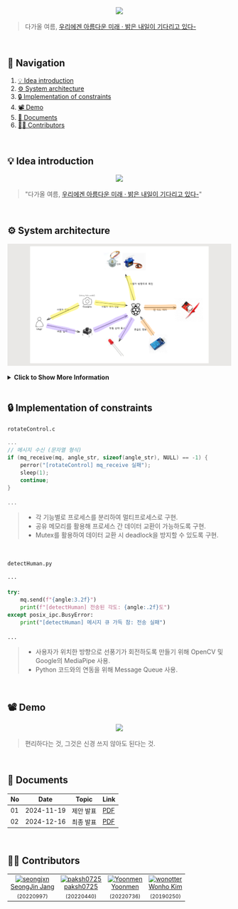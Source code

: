 <p align="center">
  <img src="https://capsule-render.vercel.app/api?type=waving&height=300&color=gradient&text=Smart%20Fan&fontSize=50&fontAlignY=42&customColorList=12">
</p>

> 다가올 여름, <a href="https://namu.wiki/w/%EB%A1%9C%EC%BC%93%EB%8B%A8%20%EC%82%BC%EC%9D%B8%EB%B0%A9/%EB%93%B1%EC%9E%A5%20%EB%8C%80%EC%82%AC">우리에겐 아름다운 미래 · 밝은 내일이 기다리고 있다-</a>


<br>


## 🧭 Navigation
1. [💡 Idea introduction](#-idea-introduction)
2. [⚙️ System architecture](#-system-architecture)
3. [🔒 Implementation of constraints](#-implementation-of-constraints)
4. [📽️ Demo](#-demo)
5. [📄 Documents](#-documents)
6. [👨‍💻 Contributors](#-contributors)


<br>


## 💡 Idea introduction
<p align="center">
  <img src="https://github.com/user-attachments/assets/6e9c6aea-2022-4481-916c-0083d1066ad0">
</p>

> "다가올 여름, <a href="https://namu.wiki/w/%EB%A1%9C%EC%BC%93%EB%8B%A8%20%EC%82%BC%EC%9D%B8%EB%B0%A9/%EB%93%B1%EC%9E%A5%20%EB%8C%80%EC%82%AC">우리에겐 아름다운 미래 · 밝은 내일이 기다리고 있다-</a>"


<br>


## ⚙ System architecture
<p align="center">
  <img src="Docs/imgs/System_Structure.png">
</p>

<details>
  <summary><b>Click to Show More Information</b></summary>

  <p align="center">
    <img src="Docs/imgs/Used_Tools.png">
  </p>
</details>


<br>


## 🔒 Implementation of constraints
`rotateControl.c`
```c
...
// 메시지 수신 (문자열 형식)
if (mq_receive(mq, angle_str, sizeof(angle_str), NULL) == -1) {
    perror("[rotateControl] mq_receive 실패");
    sleep(1);
    continue;
}

...
```
> - 각 기능별로 프로세스를 분리하여 멀티프로세스로 구현.
> - 공유 메모리를 활용해 프로세스 간 데이터 교환이 가능하도록 구현.
> - Mutex를 활용하여 데이터 교환 시 deadlock을 방지할 수 있도록 구현.

<br>

`detectHuman.py`
```python
...

try:
    mq.send(f"{angle:3.2f}")
    print(f"[detectHuman] 전송된 각도: {angle:.2f}도")
except posix_ipc.BusyError:
    print("[detectHuman] 메시지 큐 가득 참: 전송 실패")

...
```

> - 사용자가 위치한 방향으로 선풍기가 회전하도록 만들기 위해 OpenCV 및 Google의 MediaPipe 사용.
> - Python 코드와의 연동을 위해 Message Queue 사용.


<br>


## 📽 Demo
<p align="center">
  <img src="Docs/videos/real_demo.gif" width="80%">
</p>

> 편리하다는 것, 그것은 신경 쓰지 않아도 된다는 것.


<br>


## 📄 Documents

| No |    Date    |       Topic       |    Link    |
|----|------------|-------------------|------------|
| 01 | 2024-11-19 |     제안 발표     | [PDF](Docs/presentations/임베디드시스템_TEAM_ApplePi_제안발표.pdf) |
| 02 | 2024-12-16 |     최종 발표     | [PDF](Docs/presentations/임베디드시스템%204조%20최종%20발표.pdf) |


<br>


## 👨‍💻 Contributors
<table>
  <td align="center">
    <a href="https://github.com/seongjxn">
      <img src="https://avatars.githubusercontent.com/seongjxn" alt="seongjxn" width="100px;"><br>
      SeongJin Jang
    </a>
    <br><sub>(20220997)</sub>
  </td>
  <td align="center">
    <a href="https://github.com/paksh0725">
      <img src="https://avatars.githubusercontent.com/paksh0725" alt="paksh0725" width="100px;"><br>
      paksh0725
    </a>
    <br><sub>(20220440)</sub>
  </td>
  <td align="center">
    <a href="https://github.com/Yoon-men">
      <img src="https://avatars.githubusercontent.com/Yoon-men" alt="Yoonmen" width="100px;"><br>
      Yoonmen
    </a>
    <br><sub>(20220736)</sub>
  </td>
  <td align="center">
    <a href="https://github.com/wonotter">
      <img src="https://avatars.githubusercontent.com/wonotter" alt="wonotter" width="100px;"><br>
      Wonho Kim
    </a>
    <br><sub>(20190250)</sub>
  </td>
</table>
